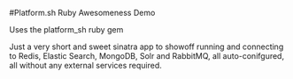 #Platform.sh Ruby Awesomeness Demo

Uses the platform_sh ruby gem

Just a very short and sweet sinatra app to showoff running and connecting to Redis, Elastic Search, MongoDB, Solr and RabbitMQ, all auto-conifgured, all without any external services required.